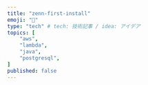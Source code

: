 ```yaml
---
title: "zenn-first-install"
emoji: "🔖"
type: "tech" # tech: 技術記事 / idea: アイデア
topics: [
    "aws",
    "lambda",
    "java",
    "postgresql",
]
published: false
---
```

